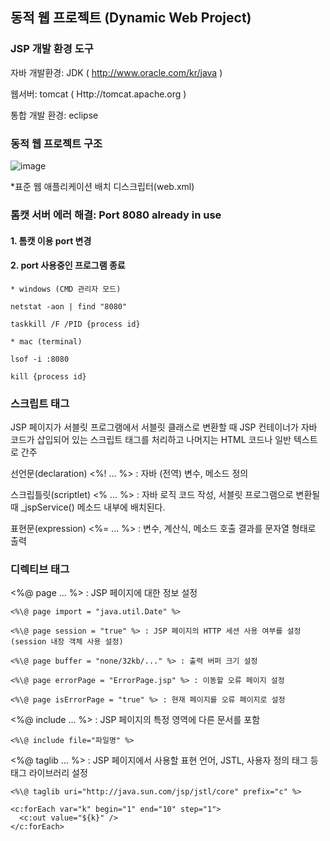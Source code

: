  ## 동적 웹 프로젝트 (Dynamic Web Project)

### JSP 개발 환경 도구

자바 개발환경: JDK ( http://www.oracle.com/kr/java )

웹서버: tomcat ( Http://tomcat.apache.org )

통합 개발 환경: eclipse

### 동적 웹 프로젝트 구조

![image](https://user-images.githubusercontent.com/16650632/150706118-01acae0d-d109-4e15-b124-d25b0971462b.png)

*표준 웹 애플리케이션 배치 디스크립터(web.xml)

### 톰캣 서버 에러 해결: Port 8080 already in use

#### 1. 톰캣 이용 port 변경

#### 2. port 사용중인 프로그램 종료

    * windows (CMD 관리자 모드)

    netstat -aon | find "8080"

    taskkill /F /PID {process id}

    * mac (terminal)

    lsof -i :8080

    kill {process id}

### 스크립트 태그

JSP 페이지가 서블릿 프로그램에서 서블릿 클래스로 변환할 때 JSP 컨테이너가 자바 코드가 삽입되어 있는 스크립트 태그를 처리하고 나머지는
HTML 코드나 일반 텍스트로 간주

선언문(declaration) <%! ... %> : 자바 (전역) 변수, 메소드 정의

스크립틀릿(scriptlet) <% ... %> : 자바 로직 코드 작성, 서블릿 프로그램으로 변환될 때 \_jspService() 메소드 내부에 배치된다.

표현문(expression) <%= ... %> : 변수, 계산식, 메소드 호출 결과를 문자열 형태로 출력

### 디렉티브 태그

<%\@ page ... %> : JSP 페이지에 대한 정보 설정

    <%\@ page import = "java.util.Date" %>

    <%\@ page session = "true" %> : JSP 페이지의 HTTP 세션 사용 여부를 설정 (session 내장 객체 사용 설정)
    
    <%\@ page buffer = "none/32kb/..." %> : 출력 버퍼 크기 설정
    
    <%\@ page errorPage = "ErrorPage.jsp" %> : 이동할 오류 페이지 설정  
    
    <%\@ page isErrorPage = "true" %> : 현재 페이지를 오류 페이지로 설정

<%\@ include ... %> : JSP 페이지의 특정 영역에 다른 문서를 포함

    <%\@ include file="파일명" %>

<%\@ taglib ... %> : JSP 페이지에서 사용할 표현 언어, JSTL, 사용자 정의 태그 등 태그 라이브러리 설정

    <%\@ taglib uri="http://java.sun.com/jsp/jstl/core" prefix="c" %>
    
    <c:forEach var="k" begin="1" end="10" step="1">
      <c:out value="${k}" />
    </c:forEach>      
